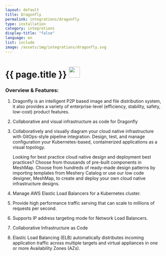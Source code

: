 ```yaml
---
layout: default
title: Dragonfly
permalink: integrations/dragonfly
type: installation
category: integrations
display-title: "false"
language: en
list: include
image: /assets/img/integrations/dragonfly.svg
---
```


<h1>{{ page.title }} <img src="{{ page.image }}" style="width: 35px; height: 35px;" /></h1>


<!-- This needs replaced with the Category property, not the sub-category.
 #### Category: dragonfly -->

### Overview & Features:
1. Dragonfly is an intelligent P2P based image and file distribution system, it also provides a variety of enterprise-level (efficiency, stability, safety, low-cost) product features.

2. Collaborative and visual infrastructure as code for Dragonfly

4. 
    Collaboratively and visually diagram your cloud native infrastructure with GitOps-style pipeline integration. Design, test, and manage configuration your Kubernetes-based, containerized applications as a visual topology.



    Looking for best practice cloud native design and deployment best practices? Choose from thousands of pre-built components in MeshMap. Choose from hundreds of ready-made design patterns by importing templates from Meshery Catalog or use our low code designer, MeshMap, to create and deploy your own cloud native infrastructure designs.



5. Manage AWS Elastic Load Balancers for a Kubernetes cluster.

6. Provide high performance traffic serving that can scale to millions of requests per second.

7. Supports IP address targeting mode for Network Load Balancers.

8. Collaborative Infrastructure as Code

9. Elastic Load Balancing (ELB) automatically distributes incoming application traffic across multiple targets and virtual appliances in one or more Availability Zones (AZs).

